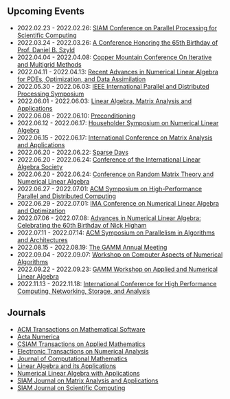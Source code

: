 ## Upcoming Events

* 2022.02.23 - 2022.02.26: [SIAM Conference on Parallel Processing for Scientific Computing](https://www.siam.org/conferences/cm/conference/pp22)
* 2022.03.24 - 2022.03.26: [A Conference Honoring the 65th Birthday of Prof. Daniel B. Szyld](https://www.maths.tcd.ie/~ksoodha/szyld2022/)
* 2022.04.04 - 2022.04.08: [Copper Mountain Conference On Iterative and Multigrid Methods](https://grandmaster.colorado.edu/copper/)
* 2022.04.11 - 2022.04.13: [Recent Advances in Numerical Linear Algebra for PDEs, Optimization, and Data Assimilation](https://www.icms.org.uk/workshops/2022/recent-advances-numerical-linear-algebra-pdes-optimization-and-data-assimilation)
* 2022.05.30 - 2022.06.03: [IEEE International Parallel and Distributed Processing Symposium](https://www.ipdps.org)
* 2022.06.01 - 2022.06.03: [Linear Algebra, Matrix Analysis and Applications](https://congresosalcala.fgua.es/alama2022/)
* 2022.06.08 - 2022.06.10: [Preconditioning](https://www.chemnitz-am.de/precond2022/)
* 2022.06.12 - 2022.06.17: [Householder Symposium on Numerical Linear Algebra](https://users.ba.cnr.it//iac/irmanm21/HHXXI/index.html)
* 2022.06.15 - 2022.06.17: [International Conference on Matrix Analysis and Applications](https://sites.google.com/view/icmaa-2022)
* 2022.06.20 - 2022.06.22: [Sparse Days](https://sparsedays.cerfacs.fr)
* 2022.06.20 - 2022.06.24: [Conference of the International Linear Algebra Society](http://ilas2020.ie)
* 2022.06.20 - 2022.06.24: [Conference on Random Matrix Theory and Numerical Linear Algebra](http://faculty.washington.edu/trogdon/RMT+NLA/index.html)
* 2022.06.27 - 2022.07.01: [ACM Symposium on High-Performance Parallel and Distributed Computing](http://www.hpdc.org)
* 2022.06.29 - 2022.07.01: [IMA Conference on Numerical Linear Algebra and Optimization](https://ima.org.uk/12530/7th-ima-conference-on-numerical-linear-algebra-and-optimization/)
* 2022.07.06 - 2022.07.08: [Advances in Numerical Linear Algebra: Celebrating the 60th Birthday of Nick Higham](https://nla-group.org/njh60/)
* 2022.07.11 - 2022.07.14: [ACM Symposium on Parallelism in Algorithms and Architectures](https://spaa.acm.org)
* 2022.08.15 - 2022.08.19: [The GAMM Annual Meeting](https://jahrestagung.gamm-ev.de)
* 2022.09.04 - 2022.09.07: [Workshop on Computer Aspects of Numerical Algorithms](https://fedcsis.org/2022/cana)
* 2022.09.22 - 2022.09.23: [GAMM Workshop on Applied and Numerical Linear Algebra](https://sites.google.com/view/gammanla2022/)
* 2022.11.13 - 2022.11.18: [International Conference for High Performance Computing, Networking, Storage, and Analysis](https://sc22.supercomputing.org)

## Journals

* [ACM Transactions on Mathematical Software](https://dl.acm.org/toc/toms/current)
* [Acta Numerica](https://www.cambridge.org/core/journals/acta-numerica)
* [CSIAM Transactions on Applied Mathematics](https://www.global-sci.org/csiam-am)
* [Electronic Transactions on Numerical Analysis](https://etna.math.kent.edu)
* [Journal of Computational Mathematics](https://www.global-sci.org/jcm)
* [Linear Algebra and its Applications](https://www.sciencedirect.com/journal/linear-algebra-and-its-applications/issues)
* [Numerical Linear Algebra with Applications](https://onlinelibrary.wiley.com/journal/10991506)
* [SIAM Journal on Matrix Analysis and Applications](https://epubs.siam.org/toc/sjmael/current)
* [SIAM Journal on Scientific Computing](https://epubs.siam.org/toc/sijcd4/current)